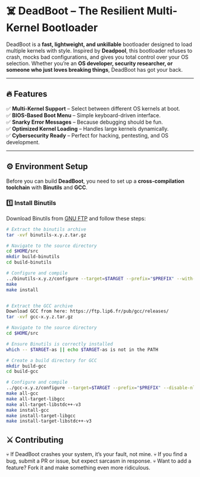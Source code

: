 # ☠️ DeadBoot – The Resilient Multi-Kernel Bootloader

DeadBoot is a **fast, lightweight, and unkillable** bootloader designed to load multiple kernels with style. Inspired by **Deadpool**, this bootloader refuses to crash, mocks bad configurations, and gives you total control over your OS selection. Whether you’re an **OS developer, security researcher, or someone who just loves breaking things**, DeadBoot has got your back.

---

## 🔥 Features

✅ **Multi-Kernel Support** – Select between different OS kernels at boot.  
✅ **BIOS-Based Boot Menu** – Simple keyboard-driven interface.  
✅ **Snarky Error Messages** – Because debugging should be fun.  
✅ **Optimized Kernel Loading** – Handles large kernels dynamically.  
✅ **Cybersecurity Ready** – Perfect for hacking, pentesting, and OS development.  

---

## ⚙️ Environment Setup

Before you can build **DeadBoot**, you need to set up a **cross-compilation toolchain** with **Binutils** and **GCC**.

### **1️⃣ Install Binutils**  
Download Binutils from [GNU FTP](https://ftp.gnu.org/gnu/binutils/) and follow these steps:

```sh
# Extract the binutils archive
tar -xvf binutils-x.y.z.tar.gz

# Navigate to the source directory
cd $HOME/src
mkdir build-binutils
cd build-binutils

# Configure and compile
../binutils-x.y.z/configure --target=$TARGET --prefix="$PREFIX" --with-sysroot --disable-nls --disable-werror
make
make install


# Extract the GCC archive
Download GCC from here: https://ftp.lip6.fr/pub/gcc/releases/
tar -xvf gcc-x.y.z.tar.gz

# Navigate to the source directory
cd $HOME/src

# Ensure Binutils is correctly installed
which -- $TARGET-as || echo $TARGET-as is not in the PATH

# Create a build directory for GCC
mkdir build-gcc
cd build-gcc

# Configure and compile
../gcc-x.y.z/configure --target=$TARGET --prefix="$PREFIX" --disable-nls --enable-languages=c,c++ --without-headers --disable-hosted-libstdcxx
make all-gcc
make all-target-libgcc
make all-target-libstdc++-v3
make install-gcc
make install-target-libgcc
make install-target-libstdc++-v3
```

## ⚔️ Contributing

💀 If DeadBoot crashes your system, it’s your fault, not mine.
💀 If you find a bug, submit a PR or issue, but expect sarcasm in response.
💀 Want to add a feature? Fork it and make something even more ridiculous.
